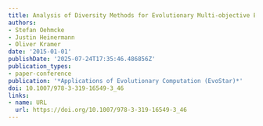 ```yaml
---
title: Analysis of Diversity Methods for Evolutionary Multi-objective Ensemble Classifiers
authors:
- Stefan Oehmcke
- Justin Heinermann
- Oliver Kramer
date: '2015-01-01'
publishDate: '2025-07-24T17:35:46.486856Z'
publication_types:
- paper-conference
publication: '*Applications of Evolutionary Computation (EvoStar)*'
doi: 10.1007/978-3-319-16549-3_46
links:
- name: URL
  url: https://doi.org/10.1007/978-3-319-16549-3_46
---
```

